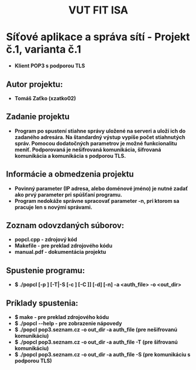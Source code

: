 <div align="center">
    <h1>VUT FIT ISA</h1>
</div>

# Síťové aplikace a správa sítí - Projekt č.1, varianta č.1
* **Klient POP3 s podporou TLS**

## Autor projektu:
* **Tomáš Zaťko (xzatko02)**

## Zadanie projektu
* **Program po spustení stiahne správy uložené na serveri a uloží ich do zadaného adresára. Na štandardný výstup vypíše počet stiahnutých správ. Pomocou dodatočných parametrov je možné funkcionalitu meniť. Podporovaná je nešifrovaná komunikácia, šifrovaná komunikácia a komunikácia s podporou TLS.**

## Informácie a obmedzenia projektu
* **Povinný parameter <server> (IP adresa, alebo doménové jméno) je nutné zadať ako prvý parameter pri spúšťaní programu.**
* **Program nedokáže správne spracovať parameter -n, pri ktorom sa pracuje len s novými správami.**

## Zoznam odovzdaných súborov:
* **popcl.cpp - zdrojový kód**
* **Makefile - pre preklad zdrojového kódu**
* **manual.pdf - dokumentácia projektu**

## Spustenie programu:
* **$ ./popcl <server> [-p <port>] [-T|-S [-c <certfile>] [-C <certaddr>]] [-d] [-n] -a <auth_file> -o <out_dir>**

## Príklady spustenia:
* **$ make	- pre preklad zdrojového kódu**
* **$ ./popcl --help 	- pre zobrazenie nápovedy**
* **$ ./popcl pop3.seznam.cz -o out_dir -a auth_file (pre nešifrovanú komunikáciu)**
* **$ ./popcl pop3.seznam.cz -o out_dir -a auth_file -T (pre šifrovanú komunikáciu)**
* **$ ./popcl pop3.seznam.cz -o out_dir -a auth_file -S (pre komunikáciu s podporou TLS)**
